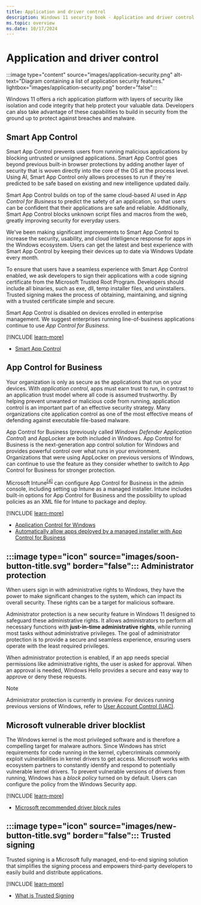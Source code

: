 ```yaml
---
title: Application and driver control
description: Windows 11 security book - Application and driver control.
ms.topic: overview
ms.date: 10/17/2024
---
```


# Application and driver control

:::image type="content" source="images/application-security.png" alt-text="Diagram containing a list of application security features." lightbox="images/application-security.png" border="false":::

Windows 11 offers a rich application platform with layers of security like isolation and code integrity that help protect your valuable data. Developers can also take advantage of these
capabilities to build in security from the ground up to protect against breaches and malware.

## Smart App Control

Smart App Control prevents users from running malicious applications by blocking untrusted or unsigned applications. Smart App Control goes beyond previous built-in browser protections by adding another layer of security that is woven directly into the core of the OS at the process level. Using AI, Smart App Control only allows processes to run if they're predicted to be safe based on existing and new intelligence updated daily.

Smart App Control builds on top of the same cloud-based AI used in *App Control for Business* to predict the safety of an application, so that users can be confident that their applications are safe and reliable. Additionally, Smart App Control blocks unknown script files and macros from the web, greatly improving security for everyday users.

We've been making significant improvements to Smart App Control to increase the security, usability, and cloud intelligence response for apps in the Windows ecosystem. Users can get the latest and best experience with Smart App Control by keeping their devices up to date via Windows Update every month.

To ensure that users have a seamless experience with Smart App Control enabled, we ask developers to sign their applications with a code signing certificate from the Microsoft Trusted Root Program. Developers should include all binaries, such as exe, dll, temp installer files, and uninstallers. Trusted signing makes the process of obtaining, maintaining, and signing with a trusted certificate simple and secure.

Smart App Control is disabled on devices enrolled in enterprise management. We suggest enterprises running line-of-business applications continue to use *App Control for Business*.

[!INCLUDE [learn-more](includes/learn-more.md)]

- [Smart App Control][LINK-1]

## App Control for Business

Your organization is only as secure as the applications that run on your devices. With *application control*, apps must earn trust to run, in contrast to an application trust model where all code is assumed trustworthy. By helping prevent unwanted or malicious code from running, application control is an important part of an effective security strategy. Many organizations cite application control as one of the most effective means of defending against executable file-based malware.

App Control for Business (previously called *Windows Defender Application Control*) and AppLocker are both included in Windows. App Control for Business is the next-generation app control solution for Windows and provides powerful control over what runs in your environment. Organizations that were using AppLocker on previous versions of Windows, can continue to use the feature as they consider whether to switch to App Control for Business for stronger protection.

Microsoft Intune<sup>[\[4\]](conclusion.md#footnote4)</sup> can configure App Control for Business in the admin console, including setting up Intune as a managed installer. Intune includes built-in options for App Control for Business and the possibility to upload policies as an XML file for Intune to package and deploy.

[!INCLUDE [learn-more](includes/learn-more.md)]

- [Application Control for Windows][LINK-2]
- [Automatically allow apps deployed by a managed installer with App Control for Business][LINK-3]

## :::image type="icon" source="images/soon-button-title.svg" border="false"::: Administrator protection

When users sign in with administrative rights to Windows, they have the power to make significant changes to the system, which can impact its overall security. These rights can be a target for malicious software.

Administrator protection is a new security feature in Windows 11 designed to safeguard these administrative rights. It allows administrators to perform all necessary functions with **just-in-time administrative rights**, while running most tasks without administrative privileges. The goal of administrator protection is to provide a secure and seamless experience, ensuring users operate with the least required privileges.

When administrator protection is enabled, if an app needs special permissions like administrative rights, the user is asked for approval. When an approval is needed, Windows Hello provides a secure and easy way to approve or deny these requests.

> [!NOTE]
> Administrator protection is currently in preview. For devices running previous versions of Windows, refer to [User Account Control (UAC)][LINK-5].

## Microsoft vulnerable driver blocklist

The Windows kernel is the most privileged software and is therefore a compelling target for malware authors. Since Windows has strict requirements for code running in the kernel, cybercriminals commonly exploit vulnerabilities in kernel drivers to get access. Microsoft works with ecosystem partners to constantly identify and respond to potentially vulnerable kernel drivers. To prevent vulnerable versions of drivers from running, Windows has a *block policy* turned on by default. Users can configure the policy from the Windows Security app.

[!INCLUDE [learn-more](includes/learn-more.md)]

- [Microsoft recommended driver block rules][LINK-4]

## :::image type="icon" source="images/new-button-title.svg" border="false"::: Trusted signing

Trusted signing is a Microsoft fully managed, end-to-end signing solution that simplifies the signing process and empowers third-party developers to easily build and distribute applications.

[!INCLUDE [learn-more](includes/learn-more.md)]

- [What is Trusted Signing](/azure/trusted-signing/overview)

<!--links-->

[LINK-1]: /windows/apps/develop/smart-app-control/overview
[LINK-2]: /windows/security/application-security/application-control/windows-defender-application-control/wdac
[LINK-3]: /windows/security/application-security/application-control/app-control-for-business/design/configure-authorized-apps-deployed-with-a-managed-installer
[LINK-4]: /windows/security/threat-protection/windows-defender-application-control/microsoft-recommended-driver-block-rules
[LINK-5]: /windows/security/identity-protection/user-account-control/how-user-account-control-works
